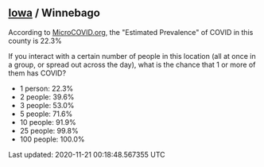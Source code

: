 
## [Iowa](/united-states/iowa) / Winnebago

According to [MicroCOVID.org](http://microcovid.org),
the "Estimated Prevalence" of COVID in this county is 22.3%

If you interact with a certain number of people in this location
(all at once in a group, or spread out across the day), what is the chance that
1 or more of them has COVID?

- 1 person: 22.3%
- 2 people: 39.6%
- 3 people: 53.0%
- 5 people: 71.6%
- 10 people: 91.9%
- 25 people: 99.8%
- 100 people: 100.0%

Last updated: 2020-11-21 00:18:48.567355 UTC
